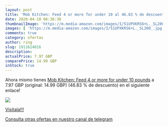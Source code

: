 ```yaml
---
layout: post
title: 'Mob Kitchen: Feed 4 or more for under 10 al 46.83 % de descuento'
date: 2020-04-10 06:36:38
thumbnailImage: 'https://m.media-amazon.com/images/I/51UPXKRS6+L._SL200_.jpg'
images: [ 'https://m.media-amazon.com/images/I/51UPXKRS6+L._SL200_.jpg' ]
comments: true
category: ofertas
author: ring
slug: 1911624016
description:
actualPrice: 7.97 GBP
comparePrice: 14.99 GBP
inStock: true
---
```


Ahora mismo tienes [Mob Kitchen: Feed 4 or more for under 10 pounds](https://www.amazon.com/dp/1911624016/?tag=redken08-20) a 7.97 GBP (original: 14.99 GBP) (46.83 %  de descuento) en el siguiente enlace!

[![](https://m.media-amazon.com/images/I/51UPXKRS6+L._SL200_.jpg)](https://www.amazon.com/dp/1911624016/?tag=redken08-20)

[Visítala!!!](https://www.amazon.com/dp/1911624016/?tag=redken08-20)

[Consulta otras ofertas en nuestro canal de telegram](https://t.me/s/ofertas25)
